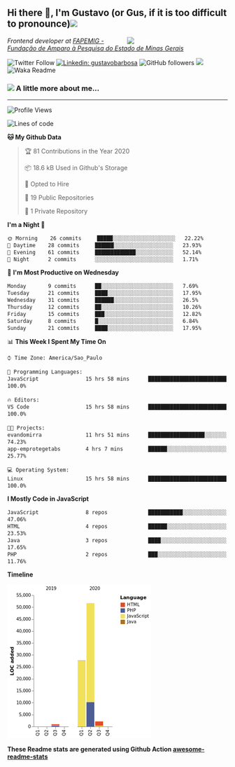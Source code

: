 <h2>Hi there 👋, I'm Gustavo (or Gus, if it is too difficult to pronounce)<img src="https://media.giphy.com/media/12oufCB0MyZ1Go/giphy.gif" width="50"></h2>
<img align='right' src="https://media.giphy.com/media/M9gbBd9nbDrOTu1Mqx/giphy.gif" width="230">
<p><em>Frontend developer at <a href="https://fapemig.br/pt/">FAPEMIG - Fundação de Amparo à Pesquisa do Estado de Minas Gerais</a>
</em></p>

![Twitter Follow](https://img.shields.io/twitter/follow/GustavoBFig?label=Follow)
[![Linkedin: gustavobarbosa](https://img.shields.io/badge/-gustavo-blue?style=flat-square&logo=Linkedin&logoColor=white&link=https://www.linkedin.com/in/gustavo-barbosa-4a457178/?locale=en_US)](https://www.linkedin.com/in/gustavo-barbosa-4a457178/?locale=en_US)
![GitHub followers](https://img.shields.io/github/followers/gusbdev?label=Follow&style=social)
![](https://visitor-badge.glitch.me/badge?page_id=gusbdev.gusbdev)
![Waka Readme](https://github.com/anmol098/anmol098/workflows/Waka%20Readme/badge.svg)

### <img src="https://media.giphy.com/media/VgCDAzcKvsR6OM0uWg/giphy.gif" width="50"> A little more about me...  

---
<!--START_SECTION:waka-->
![Profile Views](http://img.shields.io/badge/Profile%20Views-11-blue)

![Lines of code](https://img.shields.io/badge/From%20Hello%20World%20I%27ve%20Written-0%20lines%20of%20code-blue)

**🐱 My Github Data** 

> 🏆 81 Contributions in the Year 2020
 > 
> 📦 18.6 kB Used in Github's Storage 
 > 
> 💼 Opted to Hire
 > 
> 📜 19 Public Repositories
 > 
> 🔑 1 Private Repository 
 > 
**I'm a Night 🦉** 

```text
🌞 Morning    26 commits     █████░░░░░░░░░░░░░░░░░░░░   22.22% 
🌆 Daytime    28 commits     ██████░░░░░░░░░░░░░░░░░░░   23.93% 
🌃 Evening    61 commits     █████████████░░░░░░░░░░░░   52.14% 
🌙 Night      2 commits      ░░░░░░░░░░░░░░░░░░░░░░░░░   1.71%

```
📅 **I'm Most Productive on Wednesday** 

```text
Monday       9 commits      ██░░░░░░░░░░░░░░░░░░░░░░░   7.69% 
Tuesday      21 commits     ████░░░░░░░░░░░░░░░░░░░░░   17.95% 
Wednesday    31 commits     ██████░░░░░░░░░░░░░░░░░░░   26.5% 
Thursday     12 commits     ██░░░░░░░░░░░░░░░░░░░░░░░   10.26% 
Friday       15 commits     ███░░░░░░░░░░░░░░░░░░░░░░   12.82% 
Saturday     8 commits      █░░░░░░░░░░░░░░░░░░░░░░░░   6.84% 
Sunday       21 commits     ████░░░░░░░░░░░░░░░░░░░░░   17.95%

```


📊 **This Week I Spent My Time On** 

```text
⌚︎ Time Zone: America/Sao_Paulo

💬 Programming Languages: 
JavaScript               15 hrs 58 mins      █████████████████████████   100.0%

🔥 Editors: 
VS Code                  15 hrs 58 mins      █████████████████████████   100.0%

🐱‍💻 Projects: 
evandomirra              11 hrs 51 mins      ██████████████████░░░░░░░   74.23% 
app-emprotegetabs        4 hrs 7 mins        ██████░░░░░░░░░░░░░░░░░░░   25.77%

💻 Operating System: 
Linux                    15 hrs 58 mins      █████████████████████████   100.0%

```

**I Mostly Code in JavaScript** 

```text
JavaScript               8 repos             ███████████░░░░░░░░░░░░░░   47.06% 
HTML                     4 repos             ██████░░░░░░░░░░░░░░░░░░░   23.53% 
Java                     3 repos             ████░░░░░░░░░░░░░░░░░░░░░   17.65% 
PHP                      2 repos             ███░░░░░░░░░░░░░░░░░░░░░░   11.76%

```


**Timeline**

![Chart not found](https://github.com/gusbdev/gusbdev/blob/master/charts/bar_graph.png) 


<!--END_SECTION:waka-->

**These Readme stats are generated using Github Action [awesome-readme-stats](https://github.com/anmol098/waka-readme-stats)**
